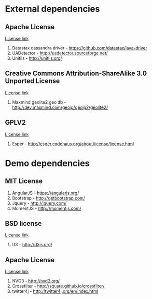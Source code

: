 # External dependencies

## Apache License

[License link](http://www.apache.org/licenses/LICENSE-2.0)

1. Datastax cassandra driver - https://github.com/datastax/java-driver
1. UADetector - http://uadetector.sourceforge.net/
1. Unitils - http://unitils.org/

## Creative Commons Attribution-ShareAlike 3.0 Unported License 

[License link](http://creativecommons.org/licenses/by-sa/3.0/)

1. Maxmind geolite2 geo db - http://dev.maxmind.com/geoip/geoip2/geolite2/

## GPLV2 

[License link](http://opensource.org/licenses/gpl-2.0.php)

1. Esper - http://esper.codehaus.org/about/license/license.html

# Demo dependencies

## MIT License

1. AngularJS - https://angularjs.org/
1. Bootstrap - http://getbootstrap.com/
1. Jquery - http://jquery.com/
1. MomentJS - http://momentjs.com/

## BSD license

[License link](http://opensource.org/licenses/BSD-3-Clause)

1. D3 - http://d3js.org/

## Apache License

[License link](http://www.apache.org/licenses/LICENSE-2.0)

1. NVD3 - http://nvd3.org/
1. Crossfilter - http://square.github.io/crossfilter/
1. twitter4j - http://twitter4j.org/en/index.html
